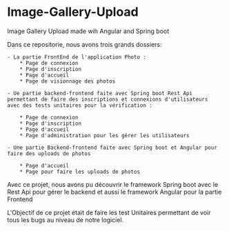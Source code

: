 # Image-Gallery-Upload
Image Gallery Upload made wih Angular and Spring boot 

Dans ce repositorie, nous avons trois grands dossiers:

	- La partie FrontEnd de l'application Photo :
		* Page de connexion
		* Page d'inscription 
		* Page d'accueil 
		* Page de visionnage des photos		

	- Ue partie backend-frontend faite avec Spring boot Rest Api permettant de faire des inscriptions et connexions d'utilisateurs 
	avec des tests unitaires pour la vérification :

		* Page de connexion
		* Page d'inscription 
		* Page d'accueil 
		* Page d'administration pour les gérer les utilisateurs
	
	- Une partie Backend-frontend faite avec Spring boot et Angular pour faire des uploads de photos
 
		* Page d'accueil 
		* Page pour faire les uploads de photos




Avec ce projet, nous avons pu découvrir le framework Spring boot avec le Rest Api pour gérer le backend et aussi le framework Angular pour la partie Frontend

L'Objectif de ce projet était de faire les test Unitaires permettant de voir tous les bugs au niveau de notre logiciel. 